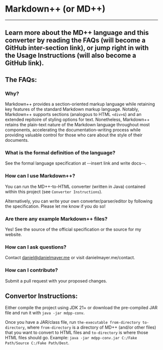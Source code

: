 # Markdown++ (or MD++)
-----------
Learn more about the MD++ language and this converter by reading the FAQs (will become a GitHub inter-section link), or jump right in with the Usage Instructions (will also become a GitHub link).
-----------

## The FAQs:
### Why?
Markdown++ provides a section-oriented markup language while retaining key features of the standard Markdown markup language. Notably, Markdown++ supports sections (analogous to HTML `<div>`s) and an extended repitoire of styling options for text. Nonetheless, Markdown++ retains the plain-text nature of the Markdown language throughout most components, accelerating the documentation-writing process while providing valuable control for those who care about the style of their documents.

### What is the formal definition of the language?
See the formal language specification at --insert link and write docs--.

### How can I use Markdown++?
You can run the MD++-to-HTML converter (written in Java) contained within this project (see `Converter Instructions`).

Alternatively, you can write your own converter/parser/editor by following the specification. Please let me know if you do so!

### Are there any example Markdown++ files?
Yes! See the source of the official specification or the source for my website. 

### How can I ask questions?
Contact daniel@danielmayer.me or visit danielmayer.me/contact.

### How can I contribute?
Submit a pull request with your proposed changes.

## Convertor Instructions:
Either compile the project using JDK 21+ or download the pre-compiled JAR file and run it with `java -jar mdpp-conv`.

Once you have a JAR/class file, run `the-executable from-directory to-directory`, where `from-directory` is a directory of MD++ (and/or other files) that you want to convert to HTML files and `to-directory` is where those HTML files should go. Example: `java -jar mdpp-conv.jar C:/Fake Path/Source C:/Fake Path/Dest`. 
